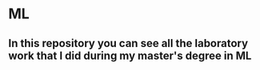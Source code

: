 # ML
## In this repository you can see all the laboratory work that I did during my master's degree in ML
